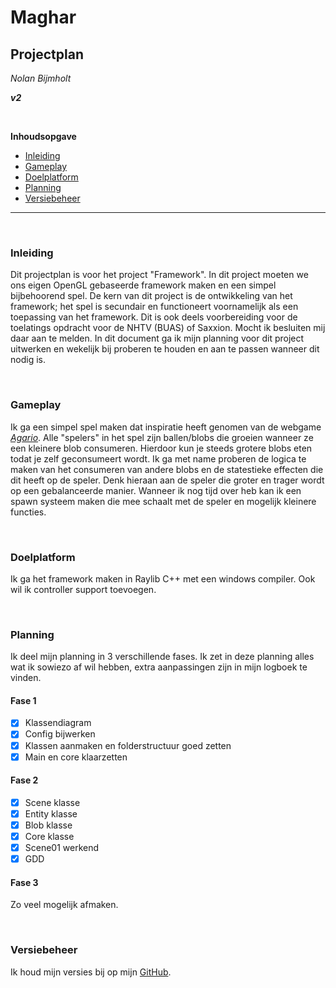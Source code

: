 # Maghar

## **Projectplan**

_Nolan Bijmholt_

**_v2_**

<br>

**Inhoudsopgave**

- [Inleiding](#inleiding)
- [Gameplay](#gameplay)
- [Doelplatform](#doelplatform)
- [Planning](#planning)
- [Versiebeheer](#versiebeheer)

---

<br>

<a id="inleiding"></a>

### Inleiding

Dit projectplan is voor het project "Framework". In dit project moeten we ons eigen OpenGL gebaseerde framework maken en een simpel bijbehoorend spel.
De kern van dit project is de ontwikkeling van het framework; het spel is secundair en functioneert voornamelijk als een toepassing van het framework.
Dit is ook deels voorbereiding voor de toelatings opdracht voor de NHTV (BUAS) of Saxxion. Mocht ik besluiten mij daar aan te melden.
In dit document ga ik mijn planning voor dit project uitwerken en wekelijk bij proberen te houden en aan te passen wanneer dit nodig is.

<br>

<a id="gameplay"></a>

### Gameplay

Ik ga een simpel spel maken dat inspiratie heeft genomen van de webgame _[Agario](https://agar.io/)_.
Alle "spelers" in het spel zijn ballen/blobs die groeien wanneer ze een kleinere blob consumeren. Hierdoor kun je steeds grotere blobs eten todat je zelf geconsumeert wordt.
Ik ga met name proberen de logica te maken van het consumeren van andere blobs en de statestieke effecten die dit heeft op de speler.
Denk hieraan aan de speler die groter en trager wordt op een gebalanceerde manier. Wanneer ik nog tijd over heb kan ik een spawn systeem maken die mee schaalt met de speler en mogelijk kleinere functies.

<br>

<a id="doelplatform"></a>

### Doelplatform

Ik ga het framework maken in Raylib C++ met een windows compiler. Ook wil ik controller support toevoegen.

<br>

<a id="planning"></a>

### Planning

Ik deel mijn planning in 3 verschillende fases.
Ik zet in deze planning alles wat ik sowiezo af wil hebben, extra aanpassingen zijn in mijn logboek te vinden.

#### Fase 1

- [x] Klassendiagram
- [x] Config bijwerken
- [x] Klassen aanmaken en folderstructuur goed zetten
- [x] Main en core klaarzetten

#### Fase 2

- [x] Scene klasse
- [x] Entity klasse
- [x] Blob klasse
- [x] Core klasse
- [x] Scene01 werkend
- [x] GDD

#### Fase 3

Zo veel mogelijk afmaken.

<br>

<a id="versiebeheer"></a>

### Versiebeheer

Ik houd mijn versies bij op mijn [GitHub](https://github.com/Medikenji/mahgar.io).
